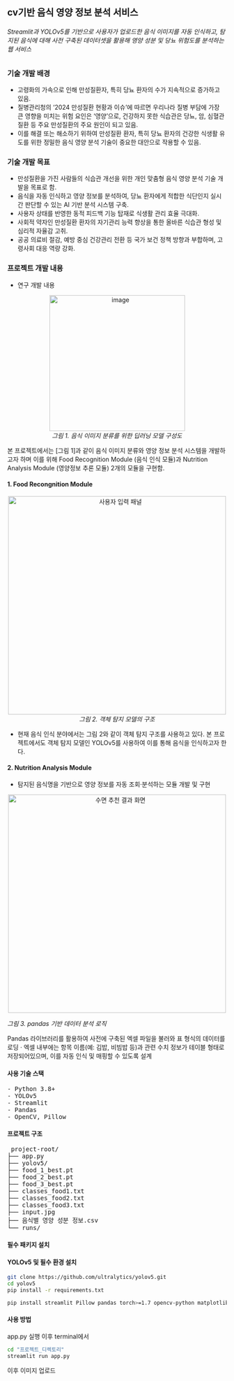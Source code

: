 ## cv기반 음식 영양 정보 분석 서비스

###### Streamlit과 YOLOv5를 기반으로 사용자가 업로드한 음식 이미지를 자동 인식하고,  탐지된 음식에 대해 사전 구축된 데이터셋을 활용해 영양 성분 및 당뇨 위험도를 분석하는 웹 서비스



### 기술 개발 배경
- 고령화의 가속으로 인해 만성질환자, 특히 당뇨 환자의 수가 지속적으로 증가하고 있음.
- 질병관리청의 ‘2024 만성질환 현황과 이슈’에 따르면 우리나라 질병 부담에 가장 큰 영향을 미치는 위험 요인은 ‘영양’으로, 건강하지 못한 식습관은 당뇨, 암, 심혈관 질환 등 주요 만성질환의 주요 원인이 되고 있음.
- 이를 해결 또는 해소하기 위하여 만성질환 환자, 특히 당뇨 환자의 건강한 식생활 유도를 위한 정밀한 음식 영양 분석 기술이 중요한 대안으로 작용할 수 있음.

### 기술 개발 목표
- 만성질환을 가진 사람들의 식습관 개선을 위한 개인 맞춤형 음식 영양 분석 기술 개발을 목표로 함.
- 음식을 자동 인식하고 영양 정보를 분석하여, 당뇨 환자에게 적합한 식단인지 실시간 판단할 수 있는 AI 기반 분석 시스템 구축.
- 사용자 상태를 반영한 동적 피드백 기능 탑재로 식생활 관리 효율 극대화.
- 사회적 약자인 만성질환 환자의 자기관리 능력 향상을 통한 올바른 식습관 형성 및 심리적 자율감 고취.
- 공공 의료비 절감, 예방 중심 건강관리 전환 등 국가 보건 정책 방향과 부합하며, 고령사회 대응 역량 강화.

### 프로젝트 개발 내용
- 연구 개발 내용
<p align="center"> <img width="311" alt="image" src="https://github.com/user-attachments/assets/fa8a219f-db84-4f72-ace7-89376dd27660" /> <br/> <em>그림 1. 음식 이미지 분류를 위한 딥러닝 모델 구성도</em> </p>

본 프로젝트에서는 [그림 1]과 같이 음식 이미지 분류와 영양 정보 분석 시스템을 개발하고자 하며 이를 위해 Food Recognition Module (음식 인식 모듈)과 Nutrition Analysis Module (영양정보 추론 모듈) 2개의 모듈을 구현함.

#### 1. Food Recongnition Module

<p align="center"> <img width="500" alt="사용자 입력 패널" src="https://github.com/user-attachments/assets/7703fe18-6f8c-478f-a4d1-524840857094" /> <br/> <em>그림 2. 객체 탐지 모델의 구조</em> </p>

- 현재 음식 인식 분야에서는 그림 2와 같이 객체 탐지 구조를 사용하고 있다. 본 프로젝트에서도 객체 탐지 모델인 YOLOv5를 사용하여 이를 통해 음식을 인식하고자 한다. 

#### 2. Nutrition Analysis Module 
- 탐지된 음식명을 기반으로 영양 정보를 자동 조회·분석하는 모듈 개발 및 구현
<p align="center">
  <img width="500" alt="수면 추천 결과 화면" src="https://github.com/user-attachments/assets/92d0866c-7fa7-4701-aff9-02f175ea3b5f" />
  <br/>
  
  <em>그림 3. pandas 기반 데이터 분석 로직</em>
</p>

Pandas 라이브러리를 활용하여 사전에 구축된 엑셀 파일을 불러와 표 형식의 데이터를 로딩
 · 엑셀 내부에는 항목 이름(예: 김밥, 비빔밥 등)과 관련 수치 정보가 테이블 형태로 저장되어있으며, 이를 자동 인식 및 매핑할 수 있도록 설계

 #### 사용 기술 스택 
<pre>- Python 3.8+
- YOLOv5 
- Streamlit
- Pandas 
- OpenCV, Pillow 
</pre>

 #### 프로젝트 구조
<pre> project-root/  
├── app.py                        
├── yolov5/                         
├── food_1_best.pt                
├── food_2_best.pt  
├── food_3_best.pt  
├── classes_food1.txt              
├── classes_food2.txt  
├── classes_food3.txt  
├── input.jpg
├── 음식별 영양 성분 정보.csv      
└── runs/                          
</pre>
#### 필수 패키지 설치
#### YOLOv5 및 필수 환경 설치

```bash
git clone https://github.com/ultralytics/yolov5.git
cd yolov5
pip install -r requirements.txt

pip install streamlit Pillow pandas torch>=1.7 opencv-python matplotlib pyyaml
```



#### 사용 방법 
app.py 실행 이후 terminal에서  
```bash 
cd "프로젝트_디렉토리"
streamlit run app.py
```

이후 이미지 업로드
 
